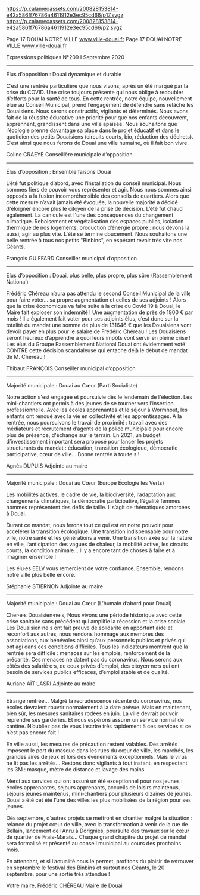 https://p.calameoassets.com/200828153814-e42a586ff76786a4611912e3ec95cd66/p17.svgz
https://p.calameoassets.com/200828153814-e42a586ff76786a4611912e3ec95cd66/p2.svgz

Page  17
DOUAI NOTRE VILLE
www.ville-douai.fr
Page  17
DOUAI NOTRE VILLE
www.ville-douai.fr

Expressions politiques
N°209   I
Septembre 2020

---

Élus d’opposition : Douai dynamique et durable

C’est une rentrée particulière que nous vivons, après un été marqué par la crise du COVID. Une crise toujours présente qui nous oblige à redoubler d’efforts pour la santé de tous.
En cette rentrée, notre équipe, nouvellement élue au Conseil Municipal, prend l’engagement de défendre sans relâche les Douaisiens. Nous serons constructifs, vigilants et déterminés.
Nous avons fait de la réussite éducative une priorité pour que nos enfants découvrent, apprennent, grandissent dans une ville apaisée. Nous souhaitons que l’écologie prenne davantage sa place dans le projet éducatif et dans le quotidien des petits Douaisiens (circuits courts, bio, réduction des déchets). C’est ainsi que nous ferons de Douai une ville humaine, où il fait bon vivre.

Coline CRAEYE
Conseillère municipale d’opposition

---

Élus d’opposition : Ensemble faisons Douai

L’été fut politique d’abord, avec l’installation du conseil municipal. Nous sommes fiers de pouvoir vous représenter et agir. Nous nous sommes ainsi opposés à la fusion incompréhensible des conseils de quartiers. Alors que cette mesure n’avait jamais été évoquée, la nouvelle majorité a décidé d'éloigner encore plus le citoyen de la prise de décision.  L’été fut chaud également. La canicule est l'une des conséquences du changement climatique. Reboisement et végétalisation des espaces publics, isolation thermique de nos logements, production d’énergie propre : nous devons là aussi, agir au plus vite. L'été se termine doucement. Nous souhaitons une belle rentrée à tous nos petits "Binbins", en espérant revoir très vite nos Géants.

François GUIFFARD
Conseiller municipal d’opposition

---

Élus d’opposition : Douai, plus belle, plus propre, plus sûre (Rassemblement National)

Frédéric Chéreau n’aura pas attendu le second Conseil Municipal de la ville pour faire voter… sa propre augmentation et celles de ses adjoints ! Alors que la crise économique va faire suite à la crise du Covid 19 à Douai, le Maire fait exploser son indemnité ! Une augmentation de près de 1800 € par mois ! Il a également fait voter pour ses adjoints élus, c’est donc sur la totalité du mandat une somme de plus de 131646 € que les Douaisiens vont devoir payer en plus pour le salaire de Frédéric Chéreau ! Les Douaisiens seront heureux d’apprendre à quoi leurs impôts vont servir en pleine crise ! Les élus du Groupe Rassemblement National Douai ont évidemment voté CONTRE cette décision scandaleuse qui entache déjà le début de mandat de M. Chéreau !

Thibaut FRANÇOIS
Conseiller municipal d’opposition

---

Majorité municipale : Douai au Cœur (Parti Socialiste)

Notre action s'est engagée et poursuivie dès le lendemain de l'élection. Les mini-chantiers ont permis à des jeunes de se tourner vers l’insertion professionnelle. Avec les écoles apprenantes et le séjour à Wormhout, les enfants ont renoué avec la vie en collectivité et les apprentissages. À la rentrée, nous poursuivons le travail de proximité : travail avec des médiateurs et  recrutement d’agents de la police municipale pour encore plus de présence, d'échange sur le terrain. En 2021, un budget d’investissement important sera proposé pour lancer les projets structurants du mandat : éducation, transition écologique, démocratie participative, cœur de ville… Bonne rentrée à tou·te·s !

Agnès DUPUIS
Adjointe au maire

---

Majorité municipale : Douai au Cœur (Europe Écologie les Verts)

Les mobilités actives, le cadre de vie, la biodiversité, l’adaptation aux changements climatiques, la démocratie participative, l’égalité femmes hommes représentent des défis de taille. Il s’agit de thématiques amorcées à Douai.

Durant ce mandat, nous ferons tout ce qui est en notre pouvoir pour accélérer la transition écologique. Une transition indispensable pour notre ville, notre santé et les générations à venir. Une transition axée sur la nature en ville, l’anticipation des vagues de chaleur, la mobilité active, les circuits courts, la condition animale…  Il y a encore tant de choses à faire et à imaginer ensemble !

Les élu·es EELV vous remercient de votre confiance. Ensemble, rendons notre ville plus belle encore.

Stéphanie STIERNON
Adjointe au maire

---

Majorité municipale : Douai au Cœur (L’humain d’abord pour Douai)

Cher·e·s Douaisien·ne·s,
Nous vivons une période historique avec cette crise sanitaire sans précèdent qui amplifie la récession et la crise sociale. Les Douaisien·ne·s ont fait preuve de solidarité en apportant aide et réconfort aux autres, nous rendons hommage aux membres des associations, aux bénévoles ainsi qu’aux personnels publics et privés qui ont agi dans ces conditions difficiles. Tous les indicateurs montrent que la rentrée sera difficile : menaces sur les emplois, renforcement de la précarité. Ces menaces ne datent pas du coronavirus. Nous serons aux côtés des salarié·e·s, de ceux privés d’emploi, des citoyen·ne·s qui ont besoin de services publics efficaces, d’emploi stable et de qualité.

Auriane AÏT LASRI
Adjointe au maire

---

Etrange rentrée… Malgré la recrudescence récente du coronavirus, nos écoles devraient rouvrir normalement à la date prévue. Mais en maintenant, bien sûr, les mesures sanitaires rodées en juin. La ville devrait pouvoir reprendre ses garderies. Et nous espérons assurer un service normal de cantine. N’oubliez pas de vous inscrire très rapidement à ces services si ce n’est pas encore fait !

En ville aussi, les mesures de précaution restent valables. Des arrêtés imposent le port du masque dans les rues du cœur de ville, les marchés, les grandes aires de jeux et lors des événements exceptionnels. Mais le virus ne lit pas les arrêtés… Restons donc vigilants à tout instant, en respectant les 3M : masque, mètre de distance et lavage des mains.

Merci aux services qui ont assuré un été exceptionnel pour nos jeunes : écoles apprenantes, séjours apprenants, accueils de loisirs maintenus, séjours jeunes maintenus, mini-chantiers pour plusieurs dizaines de jeunes. Douai a été cet été l’une des villes les plus mobilisées de la région pour ses jeunes.

Dès septembre, d’autres projets se mettront en chantier malgré la situation : relance du projet cœur de ville, avec la transformation à venir de la rue de Bellain, lancement de l’Anru à Dorignies, poursuite des travaux sur le cœur de quartier de Frais-Marais… Chaque grand chapitre du projet de mandat sera formalisé et présenté au conseil municipal au cours des prochains mois.

En attendant, et si l’actualité nous le permet, profitons du plaisir de retrouver en septembre le festival des Binbins et surtout nos Géants, le 20 septembre, pour une sortie très attendue !

Votre maire,
Frédéric CHÉREAU
Maire de Douai
